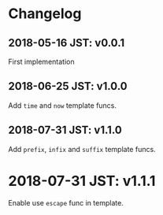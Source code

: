 # Changelog

## 2018-05-16 JST: v0.0.1

First implementation

## 2018-06-25 JST: v1.0.0

Add `time` and `now` template funcs.

## 2018-07-31 JST: v1.1.0

Add `prefix`, `infix` and `suffix` template funcs.

# 2018-07-31 JST: v1.1.1

Enable use `escape` func in template.
